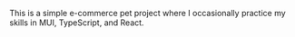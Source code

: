 This is a simple e-commerce pet project where I occasionally practice my skills in MUI, TypeScript, and React.

